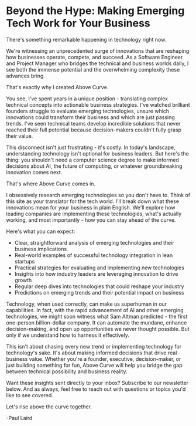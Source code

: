 # Beyond the Hype: Making Emerging Tech Work for Your Business

There's something remarkable happening in technology right now.

We're witnessing an unprecedented surge of innovations that are reshaping how businesses operate, compete, and succeed. As a Software Engineer and Project Manager who bridges the technical and business worlds daily, I see both the immense potential and the overwhelming complexity these advances bring.

That's exactly why I created Above Curve.

You see, I've spent years in a unique position - translating complex technical concepts into actionable business strategies. I've watched brilliant founders struggle to evaluate emerging technologies, unsure which innovations could transform their business and which are just passing trends. I've seen technical teams develop incredible solutions that never reached their full potential because decision-makers couldn't fully grasp their value.

This disconnect isn't just frustrating - it's costly. In today's landscape, understanding technology isn't optional for business leaders. But here's the thing: you shouldn't need a computer science degree to make informed decisions about AI, the future of computing, or whatever groundbreaking innovation comes next.

That's where Above Curve comes in.

I obsessively research emerging technologies so you don't have to. Think of this site as your translator for the tech world. I'll break down what these innovations mean for your business in plain English. We'll explore how leading companies are implementing these technologies, what's actually working, and most importantly - how you can stay ahead of the curve.

Here's what you can expect:
- Clear, straightforward analysis of emerging technologies and their business implications
- Real-world examples of successful technology integration in lean startups
- Practical strategies for evaluating and implementing new technologies
- Insights into how industry leaders are leveraging innovation to drive growth
- Regular deep dives into technologies that could reshape your industry
- Predictions on emerging trends and their potential impact on business

Technology, when used correctly, can make us superhuman in our capabilities. In fact, with the rapid advancement of AI and other emerging technologies, we might soon witness what Sam Altman predicted - the first one-person billion-dollar company. It can automate the mundane, enhance decision-making, and open up opportunities we never thought possible. But only if we understand how to harness it effectively.

This isn't about chasing every new trend or implementing technology for technology's sake. It's about making informed decisions that drive real business value. Whether you're a founder, executive, decision-maker, or just building something for fun, Above Curve will help you bridge the gap between technical possibility and business reality.

Want these insights sent directly to your inbox? Subscribe to our newsletter below. And as always, feel free to reach out with questions or topics you'd like to see covered.

Let's rise above the curve together.

-Paul Laird